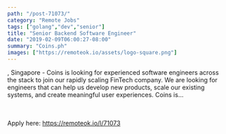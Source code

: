 ```yaml
---
path: "/post-71073/"
category: "Remote Jobs"
tags: ["golang","dev","senior"]
title: "Senior Backend Software Engineer"
date: "2019-02-09T06:00:27-08:00"
summary: "Coins.ph"
images: ["https://remoteok.io/assets/logo-square.png"]
---
```


, Singapore - Coins is looking for experienced software engineers across the stack to join our rapidly scaling FinTech company.  We are looking for engineers that can help us develop new products, scale our existing systems, and create meaningful user experiences.  Coins is...

<br/>
<br/>
Apply here: <A HREF="https://remoteok.io/l/71073">https://remoteok.io/l/71073</A>
